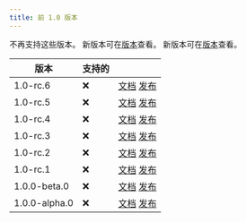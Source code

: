 ```yaml
---
title: 前 1.0 版本
---
```


不再支持这些版本。
新版本可在[版本](/community/versions)查看。
新版本可在[版本](/community/versions)查看。

| 版本                                                            | 支持的                                 |                                                                                                                                        |
| ------------------------------------------------------------- | ----------------------------------- | -------------------------------------------------------------------------------------------------------------------------------------- |
| 1.0-rc.6                      | :x: | [文档](https://butterfly.linwood.dev/docs/1.0.0-rc.6/intro) [发布](https://github.com/LinwoodDev/Butterfly/releases/tag/v1.0.0-rc.6)       |
| 1.0-rc.5                      | :x: | [文档](https://butterfly.linwood.dev/docs/1.0.0-rc.5/intro) [发布](https://github.com/LinwoodDev/Butterfly/releases/tag/v1.0.0-rc.5)       |
| 1.0-rc.4                      | :x: | [文档](https://butterfly.linwood.dev/docs/1.0.0-rc.4/intro) [发布](https://github.com/LinwoodDev/Butterfly/releases/tag/v1.0.0-rc.4)       |
| 1.0-rc.3                      | :x: | [文档](https://butterfly.linwood.dev/docs/1.0.0-rc.3/intro) [发布](https://github.com/LinwoodDev/Butterfly/releases/tag/v1.0.0-rc.3)       |
| 1.0-rc.2                      | :x: | [文档](https://butterfly.linwood.dev/docs/1.0.0-rc.2/intro) [发布](https://github.com/LinwoodDev/Butterfly/releases/tag/v1.0.0-rc.2)       |
| 1.0-rc.1                      | :x: | [文档](https://butterfly.linwood.dev/docs/1.0.0-rc.1/intro) [发布](https://github.com/LinwoodDev/Butterfly/releases/tag/v1.0.0-rc.1)       |
| 1.0.0-beta.0  | :x: | [文档](https://butterfly.linwood.dev/docs/1.0.0-beta.0/intro) [发布](https://github.com/LinwoodDev/Butterfly/releases/tag/v1.0.0-beta.0)   |
| 1.0.0-alpha.0 | :x: | [文档](https://butterfly.linwood.dev/docs/1.0.0-alpha.0/intro) [发布](https://github.com/LinwoodDev/Butterfly/releases/tag/v1.0.0-alpha.0) |
